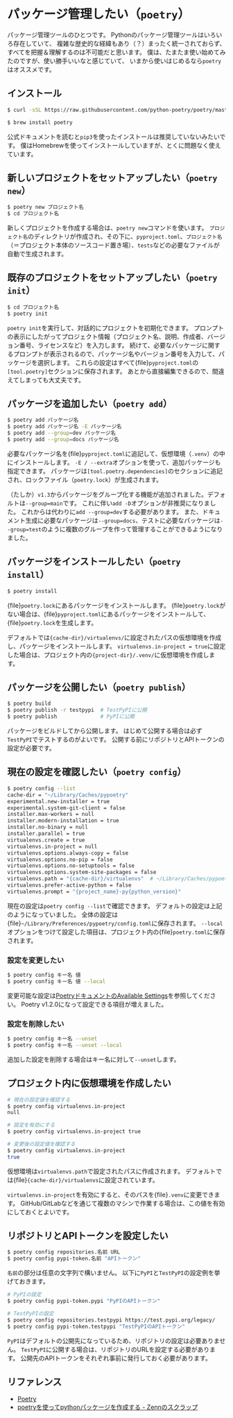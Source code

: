 # パッケージ管理したい（``poetry``）

パッケージ管理ツールのひとつです。
Pythonのパッケージ管理ツールはいろいろ存在していて、
複雑な歴史的な経緯もあり（？）まったく統一されておらず、
すべてを把握＆理解するのは不可能だと思います。
僕は、たまたま使い始めてみたのですが、使い勝手いいなと感じていて、
いまから使いはじめるなら``poetry``はオススメです。

## インストール

```bash
$ curl -sSL https://raw.githubusercontent.com/python-poetry/poetry/master/get-poetry.py | python -
```

```bash
$ brew install poetry
```

公式ドキュメントを読むと``pip3``を使ったインストールは推奨していないみたいです。
僕はHomebrewを使ってインストールしていますが、とくに問題なく使えています。

## 新しいプロジェクトをセットアップしたい（``poetry new``）

```bash
$ poetry new プロジェクト名
$ cd プロジェクト名
```

新しくプロジェクトを作成する場合は、``poetry new``コマンドを使います。
``プロジェクト名``のディレクトリが作成され、その下に、``pyproject.toml``、``プロジェクト名``（＝プロジェクト本体のソースコード置き場）、``tests``などの必要なファイルが自動で生成されます。

## 既存のプロジェクトをセットアップしたい（``poetry init``）

```bash
$ cd プロジェクト名
$ poetry init
```

``poetry init``を実行して、対話的にプロジェクトを初期化できます。
プロンプトの表示にしたがってプロジェクト情報（プロジェクト名、説明、作成者、バージョン番号、ライセンスなど）を入力します。
続けて、必要なパッケージに関するプロンプトが表示されるので、パッケージ名やバージョン番号を入力して、パッケージを選択します。
これらの設定はすべて{file}`pyproject.toml`の``[tool.poetry]``セクションに保存されます。
あとから直接編集できるので、間違えてしまっても大丈夫です。

## パッケージを追加したい（``poetry add``）

```bash
$ poetry add パッケージ名
$ poetry add パッケージ名 -E パッケージ名
$ poetry add --group=dev パッケージ名
$ poetry add --group=docs パッケージ名
```

必要なパッケージ名を{file}`pyproject.toml`に追記して、仮想環境（``.venv``）の中にインストールします。
``-E / --extra``オプションを使って、追加パッケージも指定できます。
パッケージは``[tool.poetry.dependencies]``のセクションに追記され、ロックファイル（``poetry.lock``）が生成されます。

（たしか）``v1.3``からパッケージをグループ化する機能が追加されました。デフォルトは``--group=main``です。
これに伴い``add -D``オプションが非推奨になりました。
これからは代わりに``add --group=dev``する必要があります。
また、ドキュメント生成に必要なパッケージは``--group=docs``、テストに必要なパッケージは``--group=test``のように複数のグループを作って管理することができるようになりました。

## パッケージをインストールしたい（``poetry install``）

```bash
$ poetry install
```

{file}`poetry.lock`にあるパッケージをインストールします。
{file}`poetry.lock`がない場合は、{file}`pyproject.toml`にあるパッケージをインストールして、{file}`poetry.lock`を生成します。

デフォルトでは``{cache-dir}/virtualenvs/``に設定されたパスの仮想環境を作成し、パッケージをインストールします。
``virtualenvs.in-project = true``に設定した場合は、プロジェクト内の``{project-dir}/.venv/``に仮想環境を作成します。

## パッケージを公開したい（``poetry publish``）

```bash
$ poetry build
$ poetry publish -r testpypi  # TestPyPIに公開
$ poetry publish              # PyPIに公開
```

パッケージをビルドしてから公開します。
はじめて公開する場合は必ず``TestPyPI``でテストするのがよいです。
公開する前にリポジトリとAPIトークンの設定が必要です。

## 現在の設定を確認したい（``poetry config``）

```bash
$ poetry config --list
cache-dir = "~/Library/Caches/pypoetry"
experimental.new-installer = true
experimental.system-git-client = false
installer.max-workers = null
installer.modern-installation = true
installer.no-binary = null
installer.parallel = true
virtualenvs.create = true
virtualenvs.in-project = null
virtualenvs.options.always-copy = false
virtualenvs.options.no-pip = false
virtualenvs.options.no-setuptools = false
virtualenvs.options.system-site-packages = false
virtualenvs.path = "{cache-dir}/virtualenvs"  # ~/Library/Caches/pypoetry/virtualenvs
virtualenvs.prefer-active-python = false
virtualenvs.prompt = "{project_name}-py{python_version}"
```

現在の設定は``poetry config --list``で確認できます。
デフォルトの設定は上記のようになっていました。
全体の設定は{file}`~/Library/Preferences/pypoetry/config.toml`に保存されます。
`--local`オプションをつけて設定した項目は、プロジェクト内の{file}`poetry.toml`に保存されます。

### 設定を変更したい

```bash
$ poetry config キー名 値
$ poetry config キー名 値 --local
```

変更可能な設定は[PoetryドキュメントのAvailable Settings](https://python-poetry.org/docs/configuration/#available-settings)を参照してください。
Poetry v1.2.0になって設定できる項目が増えました。

### 設定を削除したい

```bash
$ poetry config キー名 --unset
$ poetry config キー名 --unset --local
```

追加した設定を削除する場合はキー名に対して``--unset``します。

## プロジェクト内に仮想環境を作成したい

```bash
# 現在の設定値を確認する
$ poetry config virtualenvs.in-project
null

# 設定を有効にする
$ poetry config virtualenvs.in-project true

# 変更後の設定値を確認する
$ poetry config virtualenvs.in-project
true
```

仮想環境は``virtualenvs.path``で設定されたパスに作成されます。
デフォルトでは{file}``{cache-dir}/virtualenvs``に設定されています。

``virtualenvs.in-project``を有効にすると、そのパスを{file}``.venv``に変更できます。
GitHub/GitLabなどを通じて複数のマシンで作業する場合は、この値を有効にしておくとよいです。

## リポジトリとAPIトークンを設定したい

```bash
$ poetry config repositories.名前 URL
$ poetry config pypi-token.名前 "APIトークン"
```

``名前``の部分は任意の文字列で構いません。
以下に``PyPI``と``TestPyPI``の設定例を挙げておきます。

```bash
# PyPIの設定
$ poetry config pypi-token.pypi "PyPIのAPIトークン"

# TestPyPIの設定
$ poetry config repositories.testpypi https://test.pypi.org/legacy/
$ poetry config pypi-token.testpypi "TestPyPIのAPIトークン"
```

``PyPI``はデフォルトの公開先になっているため、リポジトリの設定は必要ありません。
``TestPyPI``に公開する場合は、リポジトリのURLを設定する必要があります。
公開先のAPIトークンをそれぞれ事前に発行しておく必要があります。

## リファレンス

- [Poetry](https://python-poetry.org/)
- [poetryを使ってpythonパッケージを作成する - Zennのスクラップ](https://zenn.dev/shotakaha/scraps/9416c30cd7745a)
